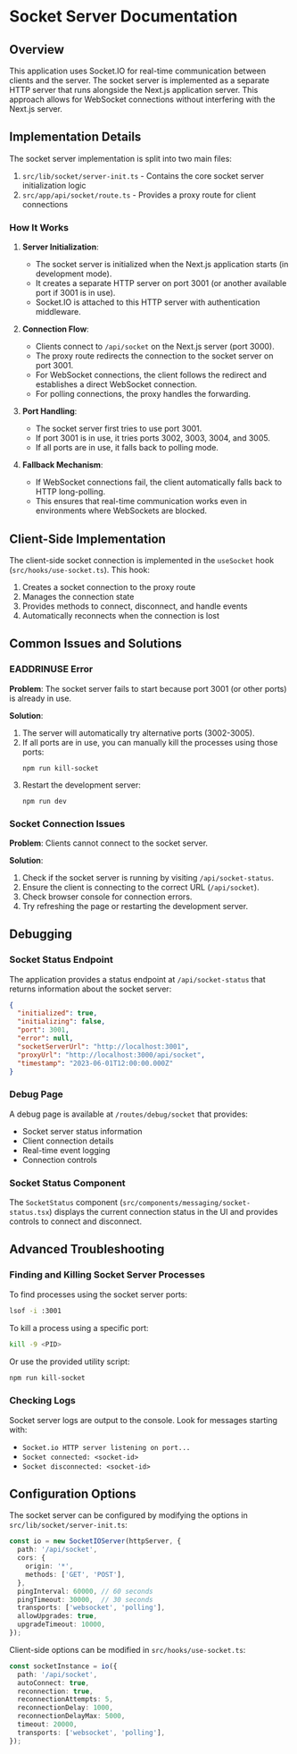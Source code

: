 # Socket Server Documentation

## Overview

This application uses Socket.IO for real-time communication between clients and the server. The socket server is implemented as a separate HTTP server that runs alongside the Next.js application server. This approach allows for WebSocket connections without interfering with the Next.js server.

## Implementation Details

The socket server implementation is split into two main files:

1. `src/lib/socket/server-init.ts` - Contains the core socket server initialization logic
2. `src/app/api/socket/route.ts` - Provides a proxy route for client connections

### How It Works

1. **Server Initialization**:
   - The socket server is initialized when the Next.js application starts (in development mode).
   - It creates a separate HTTP server on port 3001 (or another available port if 3001 is in use).
   - Socket.IO is attached to this HTTP server with authentication middleware.

2. **Connection Flow**:
   - Clients connect to `/api/socket` on the Next.js server (port 3000).
   - The proxy route redirects the connection to the socket server on port 3001.
   - For WebSocket connections, the client follows the redirect and establishes a direct WebSocket connection.
   - For polling connections, the proxy handles the forwarding.

3. **Port Handling**:
   - The socket server first tries to use port 3001.
   - If port 3001 is in use, it tries ports 3002, 3003, 3004, and 3005.
   - If all ports are in use, it falls back to polling mode.

4. **Fallback Mechanism**:
   - If WebSocket connections fail, the client automatically falls back to HTTP long-polling.
   - This ensures that real-time communication works even in environments where WebSockets are blocked.

## Client-Side Implementation

The client-side socket connection is implemented in the `useSocket` hook (`src/hooks/use-socket.ts`). This hook:

1. Creates a socket connection to the proxy route
2. Manages the connection state
3. Provides methods to connect, disconnect, and handle events
4. Automatically reconnects when the connection is lost

## Common Issues and Solutions

### EADDRINUSE Error

**Problem**: The socket server fails to start because port 3001 (or other ports) is already in use.

**Solution**:
1. The server will automatically try alternative ports (3002-3005).
2. If all ports are in use, you can manually kill the processes using those ports:
   ```
   npm run kill-socket
   ```
3. Restart the development server:
   ```
   npm run dev
   ```

### Socket Connection Issues

**Problem**: Clients cannot connect to the socket server.

**Solution**:
1. Check if the socket server is running by visiting `/api/socket-status`.
2. Ensure the client is connecting to the correct URL (`/api/socket`).
3. Check browser console for connection errors.
4. Try refreshing the page or restarting the development server.

## Debugging

### Socket Status Endpoint

The application provides a status endpoint at `/api/socket-status` that returns information about the socket server:

```json
{
  "initialized": true,
  "initializing": false,
  "port": 3001,
  "error": null,
  "socketServerUrl": "http://localhost:3001",
  "proxyUrl": "http://localhost:3000/api/socket",
  "timestamp": "2023-06-01T12:00:00.000Z"
}
```

### Debug Page

A debug page is available at `/routes/debug/socket` that provides:
- Socket server status information
- Client connection details
- Real-time event logging
- Connection controls

### Socket Status Component

The `SocketStatus` component (`src/components/messaging/socket-status.tsx`) displays the current connection status in the UI and provides controls to connect and disconnect.

## Advanced Troubleshooting

### Finding and Killing Socket Server Processes

To find processes using the socket server ports:

```bash
lsof -i :3001
```

To kill a process using a specific port:

```bash
kill -9 <PID>
```

Or use the provided utility script:

```bash
npm run kill-socket
```

### Checking Logs

Socket server logs are output to the console. Look for messages starting with:
- `Socket.io HTTP server listening on port...`
- `Socket connected: <socket-id>`
- `Socket disconnected: <socket-id>`

## Configuration Options

The socket server can be configured by modifying the options in `src/lib/socket/server-init.ts`:

```typescript
const io = new SocketIOServer(httpServer, {
  path: '/api/socket',
  cors: {
    origin: '*',
    methods: ['GET', 'POST'],
  },
  pingInterval: 60000, // 60 seconds
  pingTimeout: 30000,  // 30 seconds
  transports: ['websocket', 'polling'],
  allowUpgrades: true,
  upgradeTimeout: 10000,
});
```

Client-side options can be modified in `src/hooks/use-socket.ts`:

```typescript
const socketInstance = io({
  path: '/api/socket',
  autoConnect: true,
  reconnection: true,
  reconnectionAttempts: 5,
  reconnectionDelay: 1000,
  reconnectionDelayMax: 5000,
  timeout: 20000,
  transports: ['websocket', 'polling'],
});
``` 